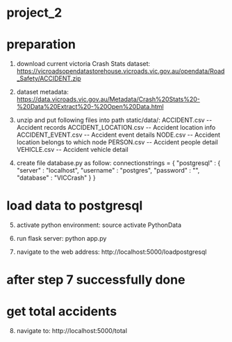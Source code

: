 # project_2

# preparation
1. download current victoria Crash Stats dataset:
    https://vicroadsopendatastorehouse.vicroads.vic.gov.au/opendata/Road_Safety/ACCIDENT.zip

2. dataset metadata:
    https://data.vicroads.vic.gov.au/Metadata/Crash%20Stats%20-%20Data%20Extract%20-%20Open%20Data.html

3. unzip and put following files into path static/data/:
    ACCIDENT.csv            -- Accident records
    ACCIDENT_LOCATION.csv   -- Accident location info
    ACCIDENT_EVENT.csv      -- Accident event details
    NODE.csv                -- Accident location belongs to which node
    PERSON.csv              -- Accident people detail
    VEHICLE.csv             -- Accident vehicle detail

4. create file database.py as follow:
    connectionstrings = {
        "postgresql" : {
            "server" : "localhost",
            "username" : "postgres",
            "password" : "<password>",
            "database" : "VICCrash"
        }
    }

# load data to postgresql
5. activate python environment:
    source activate PythonData

6. run flask server:
    python app.py

7. navigate to the web address:
    http://localhost:5000/loadpostgresql

# after step 7 successfully done
# get total accidents
8. navigate to:
    http://localhost:5000/total

